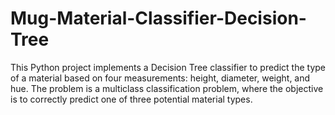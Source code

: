# Mug-Material-Classifier-Decision-Tree
This Python project implements a Decision Tree classifier to predict the type of a material based on four measurements: height, diameter, weight, and hue. The problem is a multiclass classification problem, where the objective is to correctly predict one of three potential material types.
